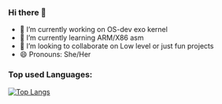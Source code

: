 ### Hi there 👋


- 🔭 I’m currently working on OS-dev exo kernel 
- 🌱 I’m currently learning ARM/X86 asm 
- 👯 I’m looking to collaborate on Low level or just fun projects 
- 😄 Pronouns: She/Her


### Top used Languages:
[![Top Langs](https://github-readme-stats.vercel.app/api/top-langs/?username=TrashCatCait&layout=compact&theme=dark)](https://github.com/anuraghazra/github-readme-stats)
